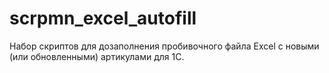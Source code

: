# scrpmn_excel_autofill
Набор скриптов для дозаполнения пробивочного файла Excel с новыми (или обновленными) артикулами для 1C.